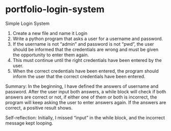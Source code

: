# portfolio-login-system
Simple Login System
1.	Create a new file and name it Login
2.	Write a python program that asks a user for a username and password. 
3.	If the username is not “admin” and password is not “pwd”, the user should be informed that the credentials are wrong and must be given the opportunity to enter them again. 
4.	This must continue until the right credentials have been entered by the user. 
5.	When the correct credentials have been entered, the program should inform the user that the correct credentials have been entered.

Summary:
In the beginning, I have defined the answers of username and password. After the
user input both answers, a while block will check if both answers are correct or not, if
either one of them or both is incorrect, the program will keep asking the user to enter
answers again. If the answers are correct, a positive result shows.

Self-reflection:
Initially, I missed “input” in the while block, and the incorrect message kept looping.
